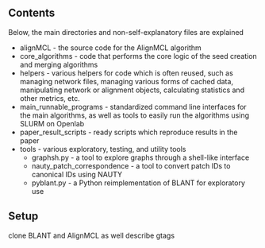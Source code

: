 ## Contents
Below, the main directories and non-self-explanatory files are explained
* alignMCL - the source code for the AlignMCL algorithm
* core_algorithms - code that performs the core logic of the seed creation and merging algorithms
* helpers - various helpers for code which is often reused, such as managing network files, managing various forms of cached data, manipulating network or alignment objects, calculating statistics and other metrics, etc.
* main_runnable_programs - standardized command line interfaces for the main algorithms, as well as tools to easily run the algorithms using SLURM on Openlab
* paper_result_scripts - ready scripts which reproduce results in the paper
* tools - various exploratory, testing, and utility tools
  * graphsh.py - a tool to explore graphs through a shell-like interface
  * nauty_patch_correspondence - a tool to convert patch IDs to canonical IDs using NAUTY
  * pyblant.py - a Python reimplementation of BLANT for exploratory use
## Setup
clone BLANT and AlignMCL as well
describe gtags
